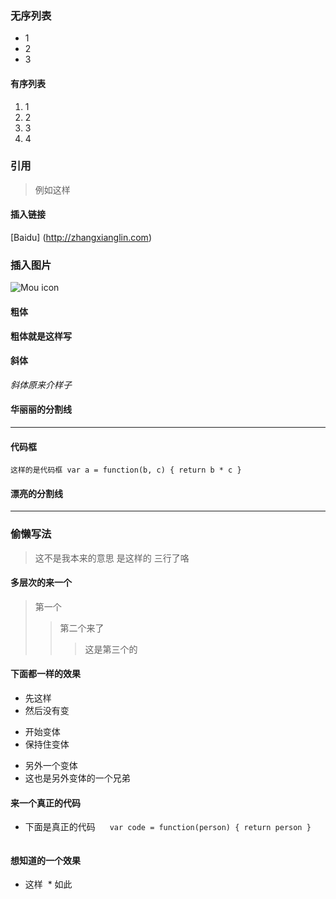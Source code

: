 ### 无序列表
* 1
* 2
* 3
#### 有序列表
1. 1
2. 2
3. 3
4. 4
### 引用
> 例如这样
#### 插入链接
[Baidu] (http://zhangxianglin.com)
### 插入图片
![Mou icon](http://mouapp.com/Mou_128.png)
#### 粗体
**粗体就是这样写**
#### 斜体
*斜体原来介样子*
#### 华丽丽的分割线
***
#### 代码框
`这样的是代码框
var a = function(b, c) {
  return b * c
  }
`
#### 漂亮的分割线
***
### 偷懒写法
> 这不是我本来的意思
是这样的
三行了咯
#### 多层次的来一个
> 第一个
>> 第二个来了
>>> 这是第三个的
#### 下面都一样的效果
* 先这样
* 然后没有变
+ 开始变体
+ 保持住变体
- 另外一个变体
- 这也是另外变体的一个兄弟
#### 来一个真正的代码
* 下面是真正的代码
    ` var code = function(person) {
        return person
        }
        `
#### 想知道的一个效果
* 这样
  * 如此
